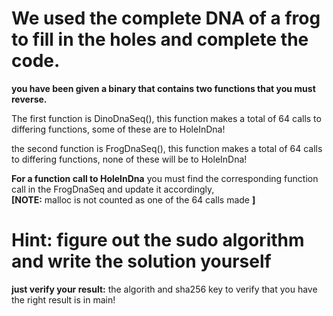 # We used the complete DNA of a frog to fill in the holes and complete the code.

**you have been given a binary that contains two functions that you must reverse.**

The first function is DinoDnaSeq(), this function makes a total of 64 calls to differing functions, some of these are to HoleInDna!

the second function is FrogDnaSeq(), this function makes a total of 64 calls to differing functions, none of these will be to HoleInDna!

**For a function call to HoleInDna** you must find the corresponding function call in the FrogDnaSeq and update it accordingly,  
 **[NOTE:** malloc is not counted as one of the 64 calls made **]**
 
 
# Hint: figure out the sudo algorithm and write the solution yourself
**just verify your result:** the algorith and sha256 key to verify that you have the right result is in main!
